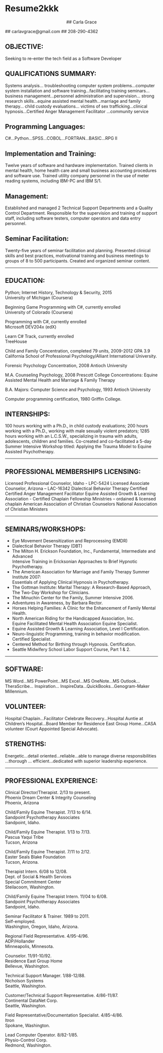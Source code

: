 # Resume2kkk
<p align="center">##
Carla Grace </p>
 ## carlavgrace@gmail.com  
 ## 208-290-4362  

## OBJECTIVE:  
Seeking to re-enter the tech field as a Software Developer

## QUALIFICATIONS SUMMARY:
Systems analysis… troubleshooting computer system problems…computer system installation and software training…facilitating training seminars… business management…personnel administration and supervision… strong research skills…equine assisted mental health…marriage and family therapy… child custody evaluations… victims of sex trafficking…clinical hypnosis…Certified Anger Management Facilitator …community service

## Programming Languages:	
C#...Python…SPSS…COBOL…FORTRAN…BASIC…RPG II

## Implementation and Training:	
Twelve years of software and hardware implementation.  Trained clients in mental health, home health care and small business accounting procedures and software use.  Trained utility company personnel in the use of meter reading systems, including IBM-PC and IBM S/1.

## Management:	
Established and managed 2 Technical Support Departments and a Quality Control Department.  Responsible for the supervision and training of support staff, including software testers, computer operators and data entry personnel.

## Seminar Facilitation:	
Twenty-five years of seminar facilitation and planning.  Presented clinical skills and best practices, motivational training and business meetings to groups of 8 to 500 participants.  Created and organized seminar content.  
________________________________________________________________________________________
## EDUCATION:		
  Python; Internet History, Technology & Security, 2015  
  University of Michigan (Coursera)
  
  Beginning Game Programming with C#, currently enrolled  
  University of Colorado  (Coursera)
  
  Programming with C#, currently enrolled  
  Microsoft DEV204x (edX)
  
  Learn C# Track, currently enrolled  
  TreeHouse

  Child and Family Concentration, completed 79 units, 2009-2012 GPA 3.9  
  California School of Professional Psychology/Alliant International University.

  Forensic Psychology Concentration, 2008
  Antioch University

  M.A. Counseling Psychology, 2008
  Prescott College
	Concentrations: Equine Assisted Mental Health and Marriage & Family Therapy
	
  B.A. Majors: Computer Science and Psychology, 1993
  Antioch University

  Computer programming certification, 1980
  Griffin College.

## INTERNSHIPS:
100 hours working with a Ph.D., in child custody evaluations; 200 hours working with a Ph.D., working with male sexually violent predators; 1285 hours working with an L.C.S.W., specializing in trauma with adults, adolescents, children and families.  Co-created and co-facilitated a 5-day Summer Intensive Workshop titled: Applying the Trauma Model to Equine Assisted Psychotherapy.  
___________________________________________________________________________________________________________________________________________________
## PROFESSIONAL MEMBERSHIPS LICENSING:
Licensed Professional Counselor, Idaho - LPC-5424
Licensed Associate Counselor, Arizona – LAC-16342
Dialectical Behavior Therapy Certified
Certified Anger Management Facilitator
Equine Assisted Growth & Learning Association - Certified
Chaplain Fellowship Ministries – ordained & licensed chaplain
American Association of Christian Counselors
National Association of Christian Ministers
_______________________________________________________________________________________
## SEMINARS/WORKSHOPS:
* Eye Movement Desensitization and Reprocessing (EMDR)
* Dialectical Behavior Therapy (DBT) 
* The Milton H. Erickson Foundation, Inc., Fundamental, Intermediate and Advanced  
	Intensive Training in Ericksonian Approaches to Brief Hypnotic Psychotherapy.
* The American Association for Marriage and Family Therapy Summer Institute 2007:  
	Essentials of Applying Clinical Hypnosis in Psychotherapy.
* The Gottman Institute: Marital Therapy: A Research-Based Approach,   
	The Two-Day Workshop for Clinicians.
* The Minuchin Center for the Family, Summer Intensive 2006.
* Adventures in Awareness, by Barbara Rector.
* Horses Helping Families: A Clinic for the Enhancement of Family Mental Health.
* North American Riding for the Handicapped Association, Inc.  
	Equine Facilitated Mental Health Association Equine Specialist. 
* Equine Assisted Growth & Learning Association, Level I Certification. 
* Neuro-linguistic Programming, training in behavior modification.  Certified Specialist. 
* Centered Method for Birthing through Hypnosis.  Certification. 
* Seattle Midwifery School Labor Support Course, Part 1 & 2. 
_______________________________________________________________________________________________________________________________________
## SOFTWARE:	
MS Word…MS PowerPoint…MS Excel…MS OneNote…MS Outlook…TheraScribe… Inspiration… InspireData…QuickBooks…Genogram-Maker Millennium.

## VOLUNTEER:	
Hospital Chaplain…Facilitator Celebrate Recovery...Hospital Auntie at Children’s Hospital…Board Member for Residence East Group Home…CASA volunteer (Court Appointed Special Advocate).

## STRENGTHS:	
Energetic…detail oriented…reliable…able to manage diverse responsibilities …thorough … efficient…dedicated with superior leadership experience.
_______________________________________________________________________________________________________________________________________

## PROFESSIONAL EXPERIENCE:
 
Clinical Director/Therapist.  2/13 to present.  
Phoenix Dream Center & Integrity Counseling  
Phoenix, Arizona  

Child/Family Equine Therapist.  7/13 to 6/14.    
Sandpoint Psychotherapy Associates  
Sandpoint, Idaho.  

Child/Family Equine Therapist.  1/13 to 7/13.    	
Pascua Yaqui Tribe     
Tucson, Arizona    

Child/Family Equine Therapist.  7/11 to 2/12.    
Easter Seals Blake Foundation    
Tucson, Arizona.    

Therapist Intern.  6/08 to 12/08.  
Dept. of Social & Health Services  
Special Commitment Center  
Steilacoom, Washington.  

Child/Family Equine Therapist Intern. 11/04 to 6/08.  
Sandpoint Psychotherapy Associates  
Sandpoint, Idaho.  

Seminar Facilitator & Trainer.  1989 to 2011.   
Self-employed.  
Washington, Oregon, Idaho, Arizona.   

Regional Field Representative.  4/95-4/96.  
ADP/Hollander  
Minneapolis, Minnesota.  

Counselor.  11/91-10/92.    
Residence East Group Home   
Bellevue, Washington.  

Technical Support Manager.  1/88-12/88.  
Nicholson Systems  
Seattle, Washington.  

Customer/Technical Support Representative.  4/86-11/87.  
Continental DataNet Corp.  
Seattle, Washington.  

Field Representative/Documentation Specialist. 4/85-4/86.  
Itron  
Spokane, Washington.  

Lead Computer Operator.  8/82-1/85.  
Physio-Control Corp.  
Redmond, Washington.  
